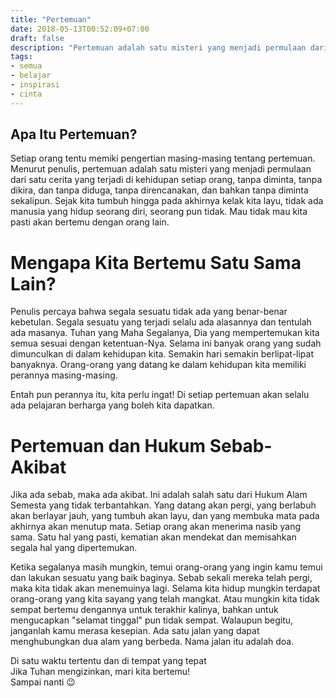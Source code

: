 ```yaml
---
title: "Pertemuan"
date: 2018-05-13T00:52:09+07:00
draft: false
description: "Pertemuan adalah satu misteri yang menjadi permulaan dari satu cerita yang terjadi di kehidupan setiap orang, tanpa diminta, tanpa dikira, dan tanpa diduga, tanpa direncanakan, dan bahkan tanpa diminta sekalipun."
tags: 
- semua 
- belajar
- inspirasi
- cinta
---
```


## **Apa Itu Pertemuan?**
Setiap orang tentu memiki pengertian masing-masing tentang pertemuan. Menurut penulis, pertemuan adalah satu misteri yang menjadi permulaan dari satu cerita yang terjadi di kehidupan setiap orang, tanpa diminta, tanpa dikira, dan tanpa diduga, tanpa direncanakan, dan bahkan tanpa diminta sekalipun. Sejak kita tumbuh hingga pada akhirnya kelak kita layu, tidak ada manusia yang hidup seorang diri, seorang pun tidak. Mau tidak mau kita pasti akan bertemu dengan orang lain.

# **Mengapa Kita Bertemu Satu Sama Lain?**
Penulis percaya bahwa segala sesuatu tidak ada yang benar-benar kebetulan. Segala sesuatu yang terjadi selalu ada alasannya dan tentulah ada masanya. Tuhan yang Maha Segalanya, Dia yang mempertemukan kita semua sesuai dengan ketentuan-Nya. Selama ini banyak orang yang sudah dimunculkan di dalam kehidupan kita. Semakin hari semakin berlipat-lipat banyaknya. Orang-orang yang datang ke dalam kehidupan kita memiliki perannya masing-masing.

Entah pun perannya itu, kita perlu ingat! Di setiap pertemuan akan selalu ada pelajaran berharga yang boleh kita dapatkan.

# **Pertemuan dan Hukum Sebab-Akibat**
Jika ada sebab, maka ada akibat. Ini adalah salah satu dari Hukum Alam Semesta yang tidak terbantahkan. Yang datang akan pergi, yang berlabuh akan berlayar jauh, yang tumbuh akan layu, dan yang membuka mata pada akhirnya akan menutup mata. Setiap orang akan menerima nasib yang sama. Satu hal yang pasti, kematian akan mendekat dan memisahkan segala hal yang dipertemukan.


Ketika segalanya masih mungkin, temui orang-orang yang ingin kamu temui dan lakukan sesuatu yang baik baginya. Sebab sekali mereka telah pergi, maka kita tidak akan menemuinya lagi. Selama kita hidup mungkin terdapat orang-orang yang kita sayang yang telah mangkat. Atau mungkin kita tidak sempat bertemu dengannya untuk terakhir kalinya, bahkan untuk mengucapkan "selamat tinggal" pun tidak sempat. Walaupun begitu, janganlah kamu merasa kesepian. Ada satu jalan yang dapat menghubungkan dua alam yang berbeda. Nama jalan itu adalah doa.

Di satu waktu tertentu dan di tempat yang tepat  
Jika Tuhan mengizinkan, mari kita bertemu!  
Sampai nanti &#128521;